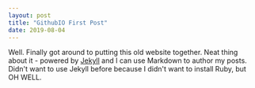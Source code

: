 ```yaml
---
layout: post
title: "GithubIO First Post"
date: 2019-08-04
---
```


Well. Finally got around to putting this old website together. Neat thing about it - powered by [Jekyll](http://jekyllrb.com) and I can use Markdown to author my posts. Didn't want to use Jekyll before because I didn't want to install Ruby, but OH WELL.